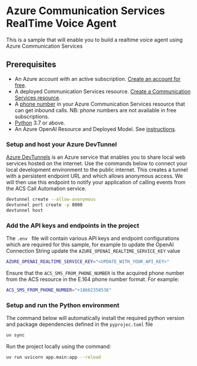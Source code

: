 
# Azure Communication Services RealTime Voice Agent

This is a sample that will enable you to build a realtime voice agent using Azure Communication Services

## Prerequisites

- An Azure account with an active subscription. [Create an account for free](https://azure.microsoft.com/free/?WT.mc_id=A261C142F). 
- A deployed Communication Services resource. [Create a Communication Services resource](https://docs.microsoft.com/azure/communication-services/quickstarts/create-communication-resource).
- A [phone number](https://learn.microsoft.com/en-us/azure/communication-services/quickstarts/telephony/get-phone-number) in your Azure Communication Services resource that can get inbound calls. NB: phone numbers are not available in free subscriptions.
- [Python](https://www.python.org/downloads/) 3.7 or above.
- An Azure OpenAI Resource and Deployed Model. See [instructions](https://learn.microsoft.com/en-us/azure/ai-services/openai/how-to/create-resource?pivots=web-portal).



### Setup and host your Azure DevTunnel

[Azure DevTunnels](https://learn.microsoft.com/en-us/azure/developer/dev-tunnels/overview) is an Azure service that enables you to share local web services hosted on the internet. Use the commands below to connect your local development environment to the public internet. This creates a tunnel with a persistent endpoint URL and which allows anonymous access. We will then use this endpoint to notify your application of calling events from the ACS Call Automation service.

```bash
devtunnel create --allow-anonymous
devtunnel port create -p 8000
devtunnel host
```


### Add the API keys and endpoints in the project

The `.env ` file will contain various API keys and endpoint configurations which are required for this sample, for example to update the OpenAI Connection String update the `AZURE_OPENAI_REALTIME_SERVICE_KEY` value

```bash
AZURE_OPENAI_REALTIME_SERVICE_KEY="<UPDATE_WITH_YOUR_API_KEY>"
```

Ensure that the `ACS_SMS_FROM_PHONE_NUMBER` is the acquired phone number from the ACS resource in the E.164 phone number format. For example:

```bash
ACS_SMS_FROM_PHONE_NUMBER="+18662358536"
```

### Setup and run the Python environment

The command below will automatically install the required python version and package dependencies defined in the `pyprojec.toml` file

```bash
uv sync
```

Run the project locally using the command:

```bash
uv run uvicorn app.main:app --reload
```


